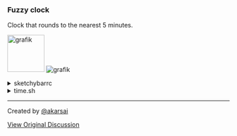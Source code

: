 ### Fuzzy clock
Clock that rounds to the nearest 5 minutes.

<img width="84" alt="grafik" src="https://user-images.githubusercontent.com/50205381/199709764-d684d643-07d3-4c4f-ba63-a32e3809d5da.png"> <img alt="grafik" src="https://user-images.githubusercontent.com/50205381/199710519-45ea6e1a-cf8b-48b6-b6bb-d24702fb6921.png">


<details>
<summary>sketchybarrc</summary>
<br>

```
sketchybar --add       item               calendar.time right                           \
           --set       calendar.time      update_freq=10                                \
                                          icon.drawing=off                              \
                                          script="$PLUGIN_DIR/time.sh"                  \
```

</details>
<details>
<summary>time.sh</summary>
<br>

```
#!/usr/bin/env bash

mins=$(date '+%M')
hours=$(date '+%H')
fuzzymins=$(awk '{for (i=1; i<=NF; i++) $i = int( ($i+2) / 5) * 5} 1' <<< "$mins")

# handle special cases
if [ $fuzzymins -gt 55 ]; then # greater than 55
    fuzzymins="00"
    hours=$(date -v+1H '+%H')
elif [ ${#fuzzymins} -eq 1 ]; then # only one digit (0 or 5)
    fuzzymins="0$fuzzymins"
fi

sketchybar --set $NAME label="$hours:$fuzzymins"
```
</details>



---

Created by [@akarsai](https://github.com/akarsai)

[View Original Discussion](https://github.com/FelixKratz/SketchyBar/discussions/12#discussioncomment-4046227)
